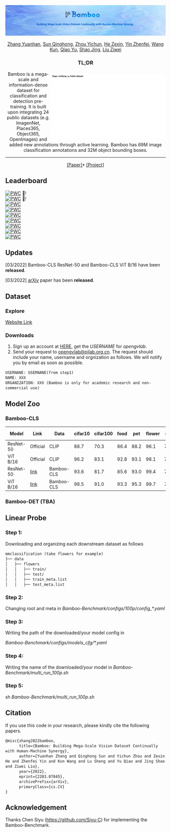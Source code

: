 ![fig1](Figures/teaser.png)

<div align="center">

[Zhang Yuanhan](https://github.com/Davidzhangyuanhan/Bamboo), [Sun Qinghong](https://github.com/Davidzhangyuanhan/Bamboo), [Zhou Yichun](https://github.com/Davidzhangyuanhan/Bamboo), [He Zexin](https://scholar.google.com/citations?user=FVPnSPcAAAAJ&hl=zh-CN&oi=ao), [Yin Zhenfei](https://scholar.google.com.hk/citations?user=ngPR1dIAAAAJ&hl=zh-CN), [Wang Kun](https://twitter.com/wk910930), [Qiao Yu](http://mmlab.siat.ac.cn/yuqiao), [Shao Jing](https://amandajshao.github.io/), [Liu Ziwei](https://liuziwei7.github.io/)

<h3>TL;DR</h3>


<img src="Figures/teaser_annimation.gif" alt="Pineapple" style="width:360px;height:200px;float:right;margin-top:10px">Bamboo is a mega-scale and information-dense dataset for classification and detection pre-training. It is built upon integrating 24 public datasets (e.g. ImagenNet, Places365, Object365, OpenImages) and added new annotations through active learning. Bamboo has 69M image classification annotations and 32M object bounding boxes.

---

<div>
    <a href='https://arxiv.org/abs/2203.07845' target='_blank'>[Paper]</a>•
    <a href='https://opengvlab.shlab.org.cn/bamboo/home' target='_blank'>[Project]</a>
</div>
</div>

## Leaderboard
[![PWC](https://img.shields.io/endpoint.svg?url=https://paperswithcode.com/badge/bamboo-building-mega-scale-vision-dataset/image-classification-on-dtd)](https://paperswithcode.com/sota/image-classification-on-dtd?p=bamboo-building-mega-scale-vision-dataset) :partying_face:!\
[![PWC](https://img.shields.io/endpoint.svg?url=https://paperswithcode.com/badge/bamboo-building-mega-scale-vision-dataset/image-classification-on-food-101-1)](https://paperswithcode.com/sota/image-classification-on-food-101-1?p=bamboo-building-mega-scale-vision-dataset) :partying_face:!\
[![PWC](https://img.shields.io/endpoint.svg?url=https://paperswithcode.com/badge/bamboo-building-mega-scale-vision-dataset/fine-grained-image-classification-on-sun397)](https://paperswithcode.com/sota/fine-grained-image-classification-on-sun397?p=bamboo-building-mega-scale-vision-dataset)\
[![PWC](https://img.shields.io/endpoint.svg?url=https://paperswithcode.com/badge/bamboo-building-mega-scale-vision-dataset/image-classification-on-flowers-102)](https://paperswithcode.com/sota/image-classification-on-flowers-102?p=bamboo-building-mega-scale-vision-dataset)\
[![PWC](https://img.shields.io/endpoint.svg?url=https://paperswithcode.com/badge/bamboo-building-mega-scale-vision-dataset/fine-grained-image-classification-on-caltech)](https://paperswithcode.com/sota/fine-grained-image-classification-on-caltech?p=bamboo-building-mega-scale-vision-dataset)\
[![PWC](https://img.shields.io/endpoint.svg?url=https://paperswithcode.com/badge/bamboo-building-mega-scale-vision-dataset/fine-grained-image-classification-on-oxford-1)](https://paperswithcode.com/sota/fine-grained-image-classification-on-oxford-1?p=bamboo-building-mega-scale-vision-dataset) \
[![PWC](https://img.shields.io/endpoint.svg?url=https://paperswithcode.com/badge/bamboo-building-mega-scale-vision-dataset/image-classification-on-cifar-100)](https://paperswithcode.com/sota/image-classification-on-cifar-100?p=bamboo-building-mega-scale-vision-dataset)\
[![PWC](https://img.shields.io/endpoint.svg?url=https://paperswithcode.com/badge/bamboo-building-mega-scale-vision-dataset/fine-grained-image-classification-on-stanford)](https://paperswithcode.com/sota/fine-grained-image-classification-on-stanford?p=bamboo-building-mega-scale-vision-dataset)\
[![PWC](https://img.shields.io/endpoint.svg?url=https://paperswithcode.com/badge/bamboo-building-mega-scale-vision-dataset/image-classification-on-cifar-10)](https://paperswithcode.com/sota/image-classification-on-cifar-10?p=bamboo-building-mega-scale-vision-dataset)

## Updates
[03/2022] Bamboo-CLS ResNet-50 and Bamboo-CLS ViT B/16 have been **released**.

[03/2022] [arXiv](https://arxiv.org/abs/2203.07845) paper has been **released**.

## Dataset

### Explore
[Website Link](https://opengvlab.shlab.org.cn/bamboo/home)

### Downloads
1. Sign up an account at [HERE](https://opengvlab.shlab.org.cn/register?redirect=/home), get the *USERNAME* for *opengvlab*.
2. Send your request to opengvlab@pjlab.org.cn. The request should include your name, username and orgnization as follows. We will notify you by email as soon as possible.
```
USERNANE: USERNANE(from step1)
NAME: XXX
ORGANIZATION: XXX (Bamboo is only for academic research and non-commercial use)
```

## Model Zoo

### Bamboo-CLS
| Model     | Link                                                                                         | Data       | cifar10 | cifar100 | food  | pet   | flower | sun   | stanfordcar | dtd   | caltech | fgvc-aircraft | AVG       |
|-----------|----------------------------------------------------------------------------------------------|------------|---------|----------|-------|-------|--------|-------|-------------|-------|---------|---------------|-----------|
| ResNet-50 | Official                                                                                     | CLIP       |    88.7 |     70.3 |  86.4 |  88.2 |   96.1 |  73.3 |        78.3 |  76.4 |    89.6 |          49.1 | 79.64     |
| ViT B/16  | Official                                                                                     | CLIP       |    96.2 |     83.1 |  92.8 |  93.1 |   98.1 |  78.4 |        86.7 |  79.2 |    94.7 |          59.5 | 86.18     |
| ResNet-50 | [link](https://drive.google.com/drive/folders/1OlKVwzF5N3jwBkOmZ2QBloIeK1GrjakE?usp=sharing) | Bamboo-CLS | 93.6   | 81.7    | 85.6 | 93.0 | 99.4  | 71.6 | 92.3       | 78.2 | 93.6   | 84.4          | **87.33** |
| ViT B/16  | [link](https://drive.google.com/drive/folders/1OlKVwzF5N3jwBkOmZ2QBloIeK1GrjakE?usp=sharing) | Bamboo-CLS |   98.5 |    91.0 | 93.3 | 95.3 |  99.7 | 79.5 |       93.9 | 81.9 |   94.8 |          88.8 | **91.65** |

### Bamboo-DET (TBA)

## Linear Probe
### Step 1: 
Downloading and organizing each downstream dataset as follows

```
mmclassification (take flowers for example)
├── data
│   ├── flowers
│   │   ├── train/
│   │   ├── test/
│   │   ├── train_meta.list
│   │   ├── test_meta.list
```
### Step 2: 
Changing root and meta in *Bamboo-Benchmark/configs/100p/config_\*.yaml*

### Step 3:
Writing the path of the downloaded/your model config in 

*Bamboo-Benchmark/configs/models_cfg/\*.yaml*

### Step 4:
Writing the name of the downloaded/your model in *Bamboo-Benchmark/multi_run_100p.sh*

### Step 5:
sh *Bamboo-Benchmark/multi_run_100p.sh*

## Citation
If you use this code in your research, please kindly cite the following papers.

```
@misc{zhang2022bamboo,
      title={Bamboo: Building Mega-Scale Vision Dataset Continually with Human-Machine Synergy}, 
      author={Yuanhan Zhang and Qinghong Sun and Yichun Zhou and Zexin He and Zhenfei Yin and Kun Wang and Lu Sheng and Yu Qiao and Jing Shao and Ziwei Liu},
      year={2022},
      eprint={2203.07845},
      archivePrefix={arXiv},
      primaryClass={cs.CV}
}
```

## Acknowledgement

Thanks Chen Siyu (https://github.com/Siyu-C) for implementing the Bamboo-Benchmark.


